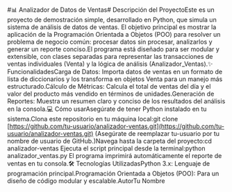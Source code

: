 #📊 Analizador de Datos de Ventas#
Descripción del ProyectoEste es un proyecto de demostración simple, desarrollado en Python, que simula un sistema de análisis de datos de ventas. El objetivo principal es mostrar la aplicación de la Programación Orientada a Objetos (POO) para resolver un problema de negocio común: procesar datos sin procesar, analizarlos y generar un reporte conciso.El programa está diseñado para ser modular y extensible, con clases separadas para representar las transacciones de ventas individuales (Venta) y la lógica de análisis (Analizador_Ventas).✨ FuncionalidadesCarga de Datos: Importa datos de ventas en un formato de lista de diccionarios y los transforma en objetos Venta para un manejo más estructurado.Cálculo de Métricas: Calcula el total de ventas del día y el valor del producto más vendido en términos de unidades.Generación de Reportes: Muestra un resumen claro y conciso de los resultados del análisis en la consola.💻 Cómo usarAsegúrate de tener Python instalado en tu sistema.Clona este repositorio en tu máquina local:git clone [https://github.com/tu-usuario/analizador-ventas.git](https://github.com/tu-usuario/analizador-ventas.git)
(Asegúrate de reemplazar tu-usuario por tu nombre de usuario de GitHub.)Navega hasta la carpeta del proyecto:cd analizador-ventas
Ejecuta el script principal desde la terminal:python analizador_ventas.py
El programa imprimirá automáticamente el reporte de ventas en tu consola.🛠️ Tecnologías UtilizadasPython 3.x: Lenguaje de programación principal.Programación Orientada a Objetos (POO): Para un diseño de código modular y escalable.AutorTu Nombre